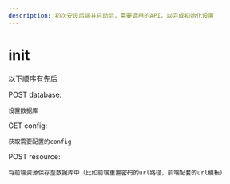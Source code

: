 ```yaml
---
description: 初次安设后端并启动后，需要调用的API，以完成初始化设置
---
```


# init

以下顺序有先后

POST database:

```text
设置数据库
```

GET config:

```text
获取需要配置的config
```

POST resource:

```text
将前端资源保存至数据库中（比如前端重置密码的url路径，前端配套的url模板）
```

